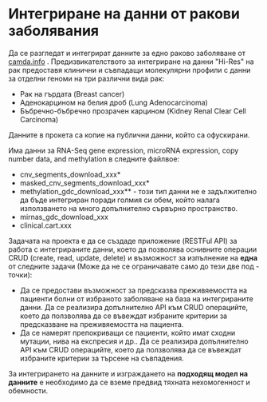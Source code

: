 # Интегриране на данни от ракови заболявания

Да се разгледат и интегрират данните за едно раково заболяване от [camda.info](http://camda2020.bioinf.jku.at/doku.php/contest_dataset#hi-res_cancer_data_integration_challenge) . Предизвикателството за интегриране на данни "Hi-Res" на рак предоставя клинични и съвпадащи молекулярни профили с данни за отделни геноми на три различни вида рак:
- Рак на гърдата (Breast cancer)
- Аденокарцином на белия дроб (Lung Adenocarcinoma)
- Бъбречно-бъбречно прозрачен карцином (Kidney Renal Clear Cell Carcinoma)

Данните в прокета са копие на публични данни, който са офускирани.

Има данни за RNA-Seq gene expression, microRNA expression, copy number data, and methylation в следните файлвое:
- cnv_segments_download_xxx*
- masked_cnv_segments_download_xxx*
- methylation_gdc_download_xxx** - този тип данни не е задължително да бъде интегриран поради голмия си обем, който налага използването на много допълнително сървърно пространство.
- mirnas_gdc_download_xxx
- clinical.cart.xxx

Задачата на проекта е да се създаде приложение (RESTFul API) за работа с интегрираните данни, което да позволява оснивните операции CRUD (create, read, update, delete) и възможност за изпълнение на **една** от следните задачи (Може да не се ограничавате само до тези две под - точки):
- Да се предостави възможност за предсказва преживяемостта на пациенти болни от избраното заболяване на база на интегрираните данни.
Да се реализира допълнително API към CRUD операцийте, което да ползволява да се въвеждат избраните критерии за предсказване на преживяемостта на пациента.
- Да се намерят препокриващи се пациенти, който имат сходни мутации, нива на експресия и др..
Да се реализира допълнително API към CRUD операцийте, което да ползволява да се въвеждат избраните критерии за търсене на съвпадения.

За интегрирането на данните и изграждането на **подходящ модел на данните** е необходимо да се вземе предвид тяхната нехомогенност и обемности.
